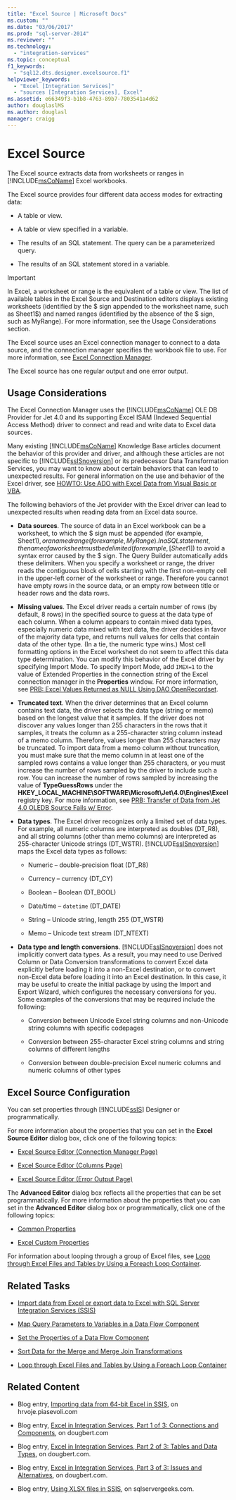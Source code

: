 ```yaml
---
title: "Excel Source | Microsoft Docs"
ms.custom: ""
ms.date: "03/06/2017"
ms.prod: "sql-server-2014"
ms.reviewer: ""
ms.technology: 
  - "integration-services"
ms.topic: conceptual
f1_keywords: 
  - "sql12.dts.designer.excelsource.f1"
helpviewer_keywords: 
  - "Excel [Integration Services]"
  - "sources [Integration Services], Excel"
ms.assetid: e66349f3-b1b8-4763-89b7-7803541a4d62
author: douglaslMS
ms.author: douglasl
manager: craigg
---
```

# Excel Source
  The Excel source extracts data from worksheets or ranges in [!INCLUDE[msCoName](../../includes/msconame-md.md)] Excel workbooks.  
  
 The Excel source provides four different data access modes for extracting data:  
  
-   A table or view.  
  
-   A table or view specified in a variable.  
  
-   The results of an SQL statement. The query can be a parameterized query.  
  
-   The results of an SQL statement stored in a variable.  
  
> [!IMPORTANT]  
>  In Excel, a worksheet or range is the equivalent of a table or view. The list of available tables in the Excel Source and Destination editors displays existing worksheets (identified by the $ sign appended to the worksheet name, such as Sheet1$) and named ranges (identified by the absence of the $ sign, such as MyRange). For more information, see the Usage Considerations section.  
  
 The Excel source uses an Excel connection manager to connect to a data source, and the connection manager specifies the workbook file to use. For more information, see [Excel Connection Manager](../connection-manager/excel-connection-manager.md).  
  
 The Excel source has one regular output and one error output.  
  
## Usage Considerations  
 The Excel Connection Manager uses the [!INCLUDE[msCoName](../../includes/msconame-md.md)] OLE DB Provider for Jet 4.0 and its supporting Excel ISAM (Indexed Sequential Access Method) driver to connect and read and write data to Excel data sources.  
  
 Many existing [!INCLUDE[msCoName](../../includes/msconame-md.md)] Knowledge Base articles document the behavior of this provider and driver, and although these articles are not specific to [!INCLUDE[ssISnoversion](../../includes/ssisnoversion-md.md)] or its predecessor Data Transformation Services, you may want to know about certain behaviors that can lead to unexpected results. For general information on the use and behavior of the Excel driver, see [HOWTO: Use ADO with Excel Data from Visual Basic or VBA](http://support.microsoft.com/kb/257819).  
  
 The following behaviors of the Jet provider with the Excel driver can lead to unexpected results when reading data from an Excel data source.  
  
-   **Data sources**. The source of data in an Excel workbook can be a worksheet, to which the $ sign must be appended (for example, Sheet1$), or a named range (for example, MyRange). In a SQL statement, the name of a worksheet must be delimited (for example, [Sheet1$]) to avoid a syntax error caused by the $ sign. The Query Builder automatically adds these delimiters. When you specify a worksheet or range, the driver reads the contiguous block of cells starting with the first non-empty cell in the upper-left corner of the worksheet or range. Therefore you cannot have empty rows in the source data, or an empty row between title or header rows and the data rows.  
  
-   **Missing values**. The Excel driver reads a certain number of rows (by default, 8 rows) in the specified source to guess at the data type of each column. When a column appears to contain mixed data types, especially numeric data mixed with text data, the driver decides in favor of the majority data type, and returns null values for cells that contain data of the other type. (In a tie, the numeric type wins.) Most cell formatting options in the Excel worksheet do not seem to affect this data type determination. You can modify this behavior of the Excel driver by specifying Import Mode. To specify Import Mode, add `IMEX=1` to the value of Extended Properties in the connection string of the Excel connection manager in the **Properties** window. For more information, see [PRB: Excel Values Returned as NULL Using DAO OpenRecordset](http://support.microsoft.com/kb/194124).  
  
-   **Truncated text**. When the driver determines that an Excel column contains text data, the driver selects the data type (string or memo) based on the longest value that it samples. If the driver does not discover any values longer than 255 characters in the rows that it samples, it treats the column as a 255-character string column instead of a memo column. Therefore, values longer than 255 characters may be truncated. To import data from a memo column without truncation, you must make sure that the memo column in at least one of the sampled rows contains a value longer than 255 characters, or you must increase the number of rows sampled by the driver to include such a row. You can increase the number of rows sampled by increasing the value of **TypeGuessRows** under the **HKEY_LOCAL_MACHINE\SOFTWARE\Microsoft\Jet\4.0\Engines\Excel** registry key. For more information, see [PRB: Transfer of Data from Jet 4.0 OLEDB Source Fails w/ Error](http://support.microsoft.com/kb/281517).  
  
-   **Data types**. The Excel driver recognizes only a limited set of data types. For example, all numeric columns are interpreted as doubles (DT_R8), and all string columns (other than memo columns) are interpreted as 255-character Unicode strings (DT_WSTR). [!INCLUDE[ssISnoversion](../../includes/ssisnoversion-md.md)] maps the Excel data types as follows:  
  
    -   Numeric – double-precision float (DT_R8)  
  
    -   Currency – currency (DT_CY)  
  
    -   Boolean – Boolean (DT_BOOL)  
  
    -   Date/time – `datetime` (DT_DATE)  
  
    -   String – Unicode string, length 255 (DT_WSTR)  
  
    -   Memo – Unicode text stream (DT_NTEXT)  
  
-   **Data type and length conversions**. [!INCLUDE[ssISnoversion](../../includes/ssisnoversion-md.md)] does not implicitly convert data types. As a result, you may need to use Derived Column or Data Conversion transformations to convert Excel data explicitly before loading it into a non-Excel destination, or to convert non-Excel data before loading it into an Excel destination. In this case, it may be useful to create the initial package by using the Import and Export Wizard, which configures the necessary conversions for you. Some examples of the conversions that may be required include the following:  
  
    -   Conversion between Unicode Excel string columns and non-Unicode string columns with specific codepages  
  
    -   Conversion between 255-character Excel string columns and string columns of different lengths  
  
    -   Conversion between double-precision Excel numeric columns and numeric columns of other types  
  
## Excel Source Configuration  
 You can set properties through [!INCLUDE[ssIS](../../includes/ssis-md.md)] Designer or programmatically.  
  
 For more information about the properties that you can set in the **Excel Source Editor** dialog box, click one of the following topics:  
  
-   [Excel Source Editor &#40;Connection Manager Page&#41;](../excel-source-editor-connection-manager-page.md)  
  
-   [Excel Source Editor &#40;Columns Page&#41;](../excel-source-editor-columns-page.md)  
  
-   [Excel Source Editor &#40;Error Output Page&#41;](../excel-source-editor-error-output-page.md)  
  
 The **Advanced Editor** dialog box reflects all the properties that can be set programmatically. For more information about the properties that you can set in the **Advanced Editor** dialog box or programmatically, click one of the following topics:  
  
-   [Common Properties](../common-properties.md)  
  
-   [Excel Custom Properties](excel-custom-properties.md)  
  
 For information about looping through a group of Excel files, see [Loop through Excel Files and Tables by Using a Foreach Loop Container](../control-flow/foreach-loop-container.md).  
  
## Related Tasks  

-   [Import data from Excel or export data to Excel with SQL Server Integration Services (SSIS)](../load-data-to-from-excel-with-ssis.md)

-   [Map Query Parameters to Variables in a Data Flow Component](map-query-parameters-to-variables-in-a-data-flow-component.md)  
  
-   [Set the Properties of a Data Flow Component](set-the-properties-of-a-data-flow-component.md)  
  
-   [Sort Data for the Merge and Merge Join Transformations](transformations/sort-data-for-the-merge-and-merge-join-transformations.md)  
  
-   [Loop through Excel Files and Tables by Using a Foreach Loop Container](../control-flow/foreach-loop-container.md)  
  
## Related Content  
  
-   Blog entry, [Importing data from 64-bit Excel in SSIS](http://go.microsoft.com/fwlink/?LinkId=217673), on hrvoje.piasevoli.com  
  
-   Blog entry, [Excel in Integration Services, Part 1 of 3: Connections and Components](http://go.microsoft.com/fwlink/?LinkId=217674), on dougbert.com  
  
-   Blog entry, [Excel in Integration Services, Part 2 of 3: Tables and Data Types](http://go.microsoft.com/fwlink/?LinkId=217675), on dougbert.com.  
  
-   Blog entry, [Excel in Integration Services, Part 3 of 3: Issues and Alternatives](http://go.microsoft.com/fwlink/?LinkId=217676), on dougbert.com.  
  
-   Blog entry, [Using XLSX files in SSIS](http://go.microsoft.com/fwlink/?LinkId=233704), on sqlservergeeks.com.  
  
  
